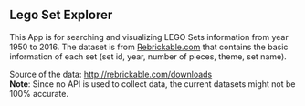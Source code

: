 ## Lego Set Explorer  

This App is for searching and visualizing LEGO Sets information from year 1950 to 2016.
The dataset is from [Rebrickable.com](http://rebrickable.com/) that contains the basic information of each set (set id, year, number of pieces, theme, set name).  

Source of the data: http://rebrickable.com/downloads  
**Note**: Since no API is used to collect data, the current datasets might not be 100% accurate.
